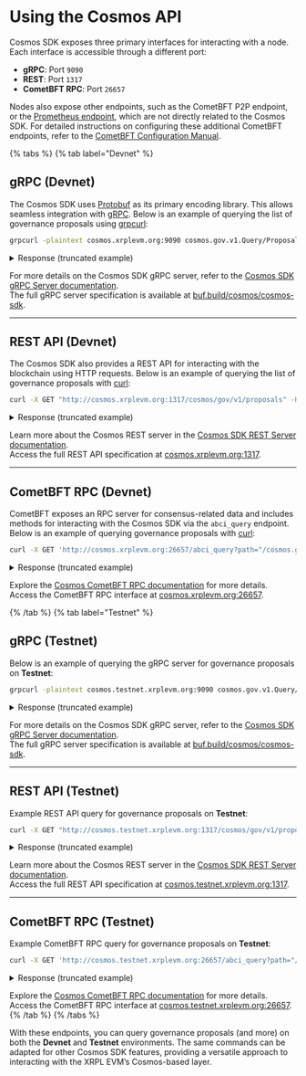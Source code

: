# Using the Cosmos API

Cosmos SDK exposes three primary interfaces for interacting with a node. Each interface is accessible through a different port:

- **gRPC**: Port `9090`
- **REST**: Port `1317`
- **CometBFT RPC**: Port `26657`

Nodes also expose other endpoints, such as the CometBFT P2P endpoint, or the [Prometheus endpoint](https://docs.cometbft.com/v1.0/explanation/core/metrics), which are not directly related to the Cosmos SDK. For detailed instructions on configuring these additional CometBFT endpoints, refer to the [CometBFT Configuration Manual](https://docs.cometbft.com/v1.0/references/config/).

{% tabs %}
{% tab label="Devnet" %}

## gRPC (Devnet)

The Cosmos SDK uses [Protobuf](https://protobuf.dev/) as its primary encoding library. This allows seamless integration with [gRPC](https://grpc.io/). Below is an example of querying the list of governance proposals using [grpcurl](https://github.com/fullstorydev/grpcurl):

```bash
grpcurl -plaintext cosmos.xrplevm.org:9090 cosmos.gov.v1.Query/Proposals
```

<details>
<summary>Response (truncated example)</summary>

```json
{
  "proposals": [
    {
      "id": "49",
      "messages": [
        {
          "@type": "/ethermint.evm.v1.MsgUpdateParams",
          ...
        }
      ],
      "status": "PROPOSAL_STATUS_PASSED",
      ...
    }
  ],
  "pagination": {
    "total": "49"
  }
}
```

</details>

For more details on the Cosmos SDK gRPC server, refer to the [Cosmos SDK gRPC Server documentation](https://docs.cosmos.network/v0.50/learn/advanced/grpc_rest#grpc-server).  
The full gRPC server specification is available at [buf.build/cosmos/cosmos-sdk](https://buf.build/cosmos/cosmos-sdk).

---

## REST API (Devnet)

The Cosmos SDK also provides a REST API for interacting with the blockchain using HTTP requests. Below is an example of querying the list of governance proposals with [curl](https://github.com/curl/curl):

```bash
curl -X GET "http://cosmos.xrplevm.org:1317/cosmos/gov/v1/proposals" -H "accept: application/json"
```

<details>
<summary>Response (truncated example)</summary>

```json
{
  "proposals": [
    {
      "id": "49",
      "messages": [
        {
          "@type": "/ethermint.evm.v1.MsgUpdateParams",
          ...
        }
      ],
      "status": "PROPOSAL_STATUS_PASSED",
      ...
    }
  ],
  "pagination": {
    "next_key": null,
    "total": "49"
  }
}
```

</details>

Learn more about the Cosmos REST server in the [Cosmos SDK REST Server documentation](https://docs.cosmos.network/v0.50/learn/advanced/grpc_rest#rest-server).  
Access the full REST API specification at [cosmos.xrplevm.org:1317](http://cosmos.xrplevm.org:1317).

---

## CometBFT RPC (Devnet)

CometBFT exposes an RPC server for consensus-related data and includes methods for interacting with the Cosmos SDK via the `abci_query` endpoint. Below is an example of querying governance proposals with [curl](https://github.com/curl/curl):

```bash
curl -X GET 'http://cosmos.xrplevm.org:26657/abci_query?path="/cosmos.gov.v1.Query/Proposals"' -H "accept: application/json"
```

<details>
<summary>Response (truncated example)</summary>

```json
{
  "jsonrpc": "2.0",
  "id": -1,
  "result": {
    "response": {
      "code": 0,
      "log": "",
      "info": "",
      "index": "0",
      "key": null,
      "value": "CqwCCAEShgEKKC9...dsZXR5am12cAESAhAx",
      "proofOps": null,
      "height": "13713161",
      "codespace": ""
    }
  }
}
```

</details>

Explore the [Cosmos CometBFT RPC documentation](https://docs.cosmos.network/v0.50/learn/advanced/grpc_rest#cometbft-rpc) for more details.  
Access the CometBFT RPC interface at [cosmos.xrplevm.org:26657](http://cosmos.xrplevm.org:26657).

{% /tab %}
{% tab label="Testnet" %}

## gRPC (Testnet)

Below is an example of querying the gRPC server for governance proposals on **Testnet**:

```bash
grpcurl -plaintext cosmos.testnet.xrplevm.org:9090 cosmos.gov.v1.Query/Proposals
```

<details>
<summary>Response (truncated example)</summary>

```json
{
  "proposals": [
    {
      "id": "49",
      "messages": [
        {
          "@type": "/ethermint.evm.v1.MsgUpdateParams",
          ...
        }
      ],
      "status": "PROPOSAL_STATUS_PASSED",
      ...
    }
  ],
  "pagination": {
    "total": "49"
  }
}
```

</details>

For more details on the Cosmos SDK gRPC server, refer to the [Cosmos SDK gRPC Server documentation](https://docs.cosmos.network/v0.50/learn/advanced/grpc_rest#grpc-server).  
The full gRPC server specification is available at [buf.build/cosmos/cosmos-sdk](https://buf.build/cosmos/cosmos-sdk).

---

## REST API (Testnet)

Example REST API query for governance proposals on **Testnet**:

```bash
curl -X GET "http://cosmos.testnet.xrplevm.org:1317/cosmos/gov/v1/proposals" -H "accept: application/json"
```

<details>
<summary>Response (truncated example)</summary>

```json
{
  "proposals": [
    {
      "id": "49",
      "messages": [
        {
          "@type": "/ethermint.evm.v1.MsgUpdateParams",
          ...
        }
      ],
      "status": "PROPOSAL_STATUS_PASSED",
      ...
    }
  ],
  "pagination": {
    "next_key": null,
    "total": "49"
  }
}
```

</details>

Learn more about the Cosmos REST server in the [Cosmos SDK REST Server documentation](https://docs.cosmos.network/v0.50/learn/advanced/grpc_rest#rest-server).  
Access the full REST API specification at [cosmos.testnet.xrplevm.org:1317](http://cosmos.testnet.xrplevm.org:1317).

---

## CometBFT RPC (Testnet)

Example CometBFT RPC query for governance proposals on **Testnet**:

```bash
curl -X GET 'http://cosmos.testnet.xrplevm.org:26657/abci_query?path="/cosmos.gov.v1.Query/Proposals"' -H "accept: application/json"
```

<details>
<summary>Response (truncated example)</summary>

```json
{
  "jsonrpc": "2.0",
  "id": -1,
  "result": {
    "response": {
      "code": 0,
      "log": "",
      "info": "",
      "index": "0",
      "key": null,
      "value": "CqwCCAEShgEKKC9...dsZXR5am12cAESAhAx",
      "proofOps": null,
      "height": "13713161",
      "codespace": ""
    }
  }
}
```

</details>

Explore the [Cosmos CometBFT RPC documentation](https://docs.cosmos.network/v0.50/learn/advanced/grpc_rest#cometbft-rpc) for more details.  
Access the CometBFT RPC interface at [cosmos.testnet.xrplevm.org:26657](http://cosmos.testnet.xrplevm.org:26657).
{% /tab %}
{% /tabs %}

With these endpoints, you can query governance proposals (and more) on both the **Devnet** and **Testnet** environments. The same commands can be adapted for other Cosmos SDK features, providing a versatile approach to interacting with the XRPL EVM’s Cosmos-based layer.
